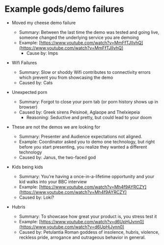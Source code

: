 # Example gods/demo failures

- Moved my cheese demo failure
  - Summary:  Between the last time the demo was tested and going live, someone changed the underlying service you are demoing
  - Example: [https://www.youtube.com/watch?v=MmFfTJlIvhQ](https://www.youtube.com/watch?v=MmFfTJlIvhQ)
    - Cause by: Imps
- Wifi Failures
  - Summary:  Slow or shoddy Wifi contributes to connectivity errors which prevent you from showcasing the demo
  - Caused by: Cats
- Unexpected porn
  - Summary:  Forgot to close your porn tab (or porn history shows up in browser)
  - Caused by: Greek sirens Peisinoë, Aglaope and Thelxiepeia
    - Reasoning:  Seductive and pretty, but could lead to your doom
- These are not the demos we are looking for
  - Summary:  Presenter and Audience expectations not aligned.
  - Example: Coordinator asked you to demo one technology, but right before you start presenting, you realize they wanted a different technology
  - Caused by:  Janus, the two-faced god
- Kids being kids
  - Summary:  You're having a once-in-a-lifetime opportunity and your kid walks into your BBC interview
  - Example: [https://www.youtube.com/watch?v=Mh4f9AYRCZY](https://www.youtube.com/watch?v=Mh4f9AYRCZY)
  - Caused by:  Loki?

- Hubris
  - Summary:  To showcase how great your product is, you stress test it
  - Example: [https://www.youtube.com/watch?v=d6UpHjJvnn0](https://www.youtube.com/watch?v=d6UpHjJvnn0)
  - Caused by: Petulantia Roman goddess of insolence, hubris, violence, reckless pride, arrogance and outrageous behavior in general.
  